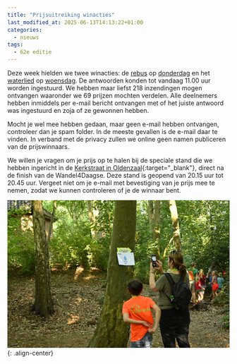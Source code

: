 ```yaml
---
title: "Prijsuitreiking winacties"
last_modified_at: 2025-06-13T14:13:22+01:00
categories:
  - nieuws
tags:
  - 62e editie
---
```


Deze week hielden we twee winacties: de [rebus](/winacties/rebus) op [donderdag](/routes/donderdag) en het [waterlied](/winacties/waterlied) op [woensdag](/routes/woensdag). De antwoorden konden tot vandaag 11.00 uur worden ingestuurd. We hebben maar liefst 218 inzendingen mogen ontvangen waaronder we 69 prijzen mochten verdelen. Alle deelnemers hebben inmiddels per e-mail bericht ontvangen met of het juiste antwoord was ingestuurd en zoja of ze gewonnen hebben.  

Mocht je wel mee hebben gedaan, maar geen e-mail hebben ontvangen, controleer dan je spam folder. In de meeste gevallen is de e-mail daar te vinden. In verband met de privacy zullen we online geen namen publiceren van de prijswinnaars.  

We willen je vragen om je prijs op te halen bij de speciale stand die we hebben ingericht in de [Kerkstraat in Oldenzaal](https://maps.app.goo.gl/mhfcD7FQioQKx9mV8){:target="_blank"}, direct na de finish van de Wandel4Daagse. Deze stand is geopend van 20.15 uur tot 20.45 uur. Vergeet niet om je e-mail met bevestiging van je prijs mee te nemen, zodat we kunnen controleren of je de winnaar bent.  

![Rebus in de donderdag route](/assets/images/news/2025/puzzelactie.jpg){: .align-center}  